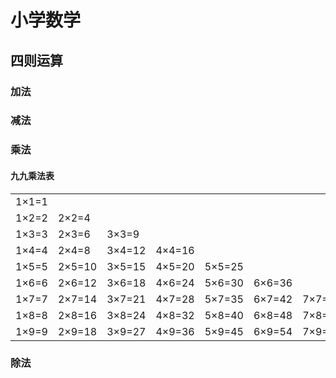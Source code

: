 # 小学数学

## 四则运算

### 加法

### 减法

### 乘法

#### 九九乘法表

|       |        |        |        |        |        |        |        |        |
|-------|--------|--------|--------|--------|--------|--------|--------|--------|
| 1×1=1 |        |        |        |        |        |        |        |        |
| 1×2=2 | 2×2=4  |        |        |        |        |        |        |        |
| 1×3=3 | 2×3=6  | 3×3=9  |        |        |        |        |        |        |
| 1×4=4 | 2×4=8  | 3×4=12 | 4×4=16 |        |        |        |        |        |
| 1×5=5 | 2×5=10 | 3×5=15 | 4×5=20 | 5×5=25 |        |        |        |        |
| 1×6=6 | 2×6=12 | 3×6=18 | 4×6=24 | 5×6=30 | 6×6=36 |        |        |        |
| 1×7=7 | 2×7=14 | 3×7=21 | 4×7=28 | 5×7=35 | 6×7=42 | 7×7=49 |        |        |
| 1×8=8 | 2×8=16 | 3×8=24 | 4×8=32 | 5×8=40 | 6×8=48 | 7×8=56 | 8×8=64 |        |
| 1×9=9 | 2×9=18 | 3×9=27 | 4×9=36 | 5×9=45 | 6×9=54 | 7×9=63 | 8×9=72 | 9×9=81 |

### 除法
